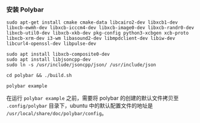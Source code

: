 ### 安装 Polybar

```shell
sudo apt-get install cmake cmake-data libcairo2-dev libxcb1-dev libxcb-ewmh-dev libxcb-icccm4-dev libxcb-image0-dev libxcb-randr0-dev libxcb-util0-dev libxcb-xkb-dev pkg-config python3-xcbgen xcb-proto libxcb-xrm-dev i3-wm libasound2-dev libmpdclient-dev libiw-dev libcurl4-openssl-dev libpulse-dev

sudo apt install libxcb-composite0-dev
sudo apt install libjsoncpp-dev
sudo ln -s /usr/include/jsoncpp/json/ /usr/include/json

cd polybar && ./build.sh

polybar example
```
在运行 `polybar example` 之前，需要将 polybar 的创建的默认文件拷贝至 `.config/polybar` 目录下，ubuntu 中的默认配置文件的地址是 `/usr/local/share/doc/polybar/config`。
